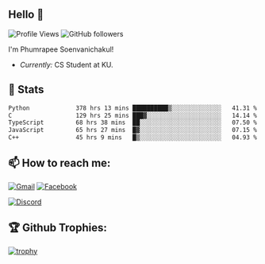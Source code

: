 
<h2>Hello 👋</h2> 

![Profile Views](https://komarev.com/ghpvc/?username=Homiez09&label=Profile%20views&color=0e75b6&style=flat)
![GitHub followers](https://img.shields.io/github/followers/HomieZ09.svg?style=social&label=Follow)


I'm Phumrapee Soenvanichakul!

- <i>Currently:</i> CS Student at KU.

<h2>👀 Stats</h2>

<!--START_SECTION:waka-->

```txt
Python             378 hrs 13 mins ██████████▒░░░░░░░░░░░░░░   41.31 %
C                  129 hrs 25 mins ███▓░░░░░░░░░░░░░░░░░░░░░   14.14 %
TypeScript         68 hrs 38 mins  ██░░░░░░░░░░░░░░░░░░░░░░░   07.50 %
JavaScript         65 hrs 27 mins  █▓░░░░░░░░░░░░░░░░░░░░░░░   07.15 %
C++                45 hrs 9 mins   █▒░░░░░░░░░░░░░░░░░░░░░░░   04.93 %
```

<!--END_SECTION:waka-->

<h2>📫 How to reach me:</h2>

<a href="mailto:phumrapeesoen1@gmail.com">![Gmail](https://img.shields.io/badge/Gmail-D14836?style=for-the-badge&logo=gmail&logoColor=white)</a> 
<a href="https://web.facebook.com/phumrapee.soenvanichakul.3/">![Facebook](https://img.shields.io/badge/Facebook-4267B2?style=for-the-badge&logo=facebook&logoColor=white)</a>

<a href="https://discord.gg/EWnAEUtFVm">![Discord](https://discord.c99.nl/widget/theme-1/297740667784921089.png)</a> 

<h2>🏆 Github Trophies:</h2>

[![trophy](https://github-profile-trophy.vercel.app/?username=Homiez09&theme=discord&row=1)](https://github.com/ryo-ma/github-profile-trophy)
